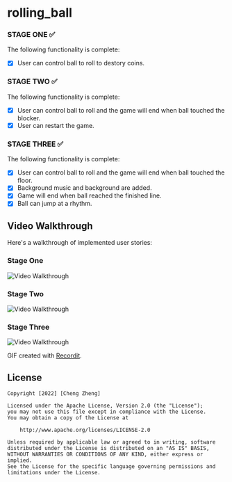 # rolling_ball

### STAGE ONE ✅

The following functionality is complete:

- [X] User can control ball to roll to destory coins.

### STAGE TWO ✅

The following functionality is complete:

- [X] User can control ball to roll and the game will end when ball touched the blocker.
- [X] User can restart the game.

### STAGE THREE ✅

The following functionality is complete:

- [X] User can control ball to roll and the game will end when ball touched the floor.
- [X] Background music and background are added.
- [X] Game will end when ball reached the finished line.
- [X] Ball can jump at a rhythm.

## Video Walkthrough 

Here's a walkthrough of implemented user stories:

### Stage One
<img src='http://g.recordit.co/N7VvIllY5x.gif' title='Video Walkthrough' width='' alt='Video Walkthrough' />

### Stage Two
<img src='http://g.recordit.co/h7xwEp5tnT.gif' title='Video Walkthrough' width='' alt='Video Walkthrough' />

### Stage Three
<img src='http://g.recordit.co/3MPYWEyEfP.gif' title='Video Walkthrough' width='' alt='Video Walkthrough' />

GIF created with [Recordit](https://recordit.co/).

## License

    Copyright [2022] [Cheng Zheng]

    Licensed under the Apache License, Version 2.0 (the "License");
    you may not use this file except in compliance with the License.
    You may obtain a copy of the License at

        http://www.apache.org/licenses/LICENSE-2.0

    Unless required by applicable law or agreed to in writing, software
    distributed under the License is distributed on an "AS IS" BASIS,
    WITHOUT WARRANTIES OR CONDITIONS OF ANY KIND, either express or implied.
    See the License for the specific language governing permissions and
    limitations under the License.
